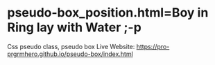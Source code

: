 # pseudo-box_position.html=Boy in Ring lay with Water ;-p
Css pseudo class, pseudo box
Live Website: https://pro-prgrmhero.github.io/pseudo-box/index.html
